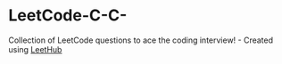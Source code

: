 # LeetCode-C-C-
Collection of LeetCode questions to ace the coding interview! - Created using [LeetHub](https://github.com/QasimWani/LeetHub)
